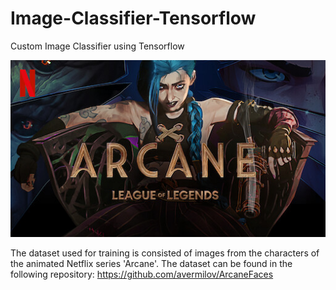 # Image-Classifier-Tensorflow
Custom Image Classifier using Tensorflow

![My Image2](https://github.com/aggtamv/Image-Classifier-Tensorflow-/blob/main/Arcane_logo.jpg)

The dataset used for training is consisted of images from the characters of the animated Netflix series 'Arcane'.
The dataset can be found in the following repository: https://github.com/avermilov/ArcaneFaces
